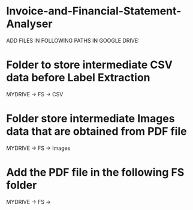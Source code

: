 # Invoice-and-Financial-Statement-Analyser

ADD FILES IN FOLLOWING PATHS IN GOOGLE DRIVE:

# Folder to store intermediate CSV data before Label Extraction
MYDRIVE -> FS -> CSV  

# Folder store intermediate Images data that are obtained from PDF file
MYDRIVE -> FS -> Images 

# Add the PDF file in the following FS folder
MYDRIVE -> FS -> <PDF file>
